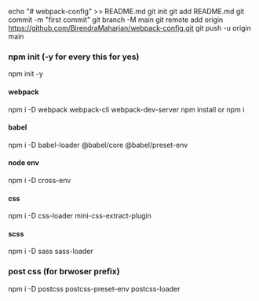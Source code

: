 echo "# webpack-config" >> README.md
git init
git add README.md
git commit -m "first commit"
git branch -M main
git remote add origin https://github.com/BirendraMaharjan/webpack-config.git
git push -u origin main

### npm init (-y for every this for yes)

npm init -y

#### webpack

npm i -D webpack webpack-cli webpack-dev-server
npm install or npm i

#### babel

npm i -D babel-loader @babel/core @babel/preset-env

#### node env

npm i -D cross-env

#### css

npm i -D css-loader mini-css-extract-plugin

#### scss

npm i -D sass sass-loader

### post css (for brwoser prefix)

npm i -D postcss postcss-preset-env postcss-loader
